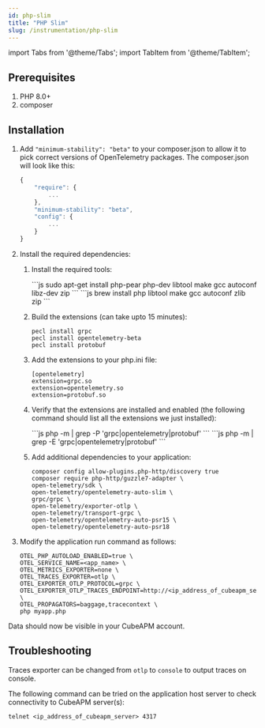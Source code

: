 ```yaml
---
id: php-slim
title: "PHP Slim"
slug: /instrumentation/php-slim
---
```


import Tabs from '@theme/Tabs';
import TabItem from '@theme/TabItem';

## Prerequisites

1. PHP 8.0+
2. composer

## Installation

1. Add `"minimum-stability": "beta"` to your composer.json to allow it to pick correct versions of OpenTelemetry packages. The composer.json will look like this:

   ```javascript
   {
       "require": {
           ...
       },
       "minimum-stability": "beta",
       "config": {
           ...
       }
   }
   ```

2. Install the required dependencies:

   1. Install the required tools:

      <Tabs groupId="operating-systems">
         <TabItem value="lin" label="Linux">
            ```js
            sudo apt-get install php-pear php-dev libtool make gcc autoconf libz-dev zip
            ```
         </TabItem>
      <TabItem value="mac" label="Mac">
         ```js
         brew install php libtool make gcc autoconf zlib zip
         ```
      </TabItem>
      </Tabs>

   2. Build the extensions (can take upto 15 minutes):

      ```shell
      pecl install grpc
      pecl install opentelemetry-beta
      pecl install protobuf
      ```

   3. Add the extensions to your php.ini file:

      ```shell
      [opentelemetry]
      extension=grpc.so
      extension=opentelemetry.so
      extension=protobuf.so
      ```

   4. Verify that the extensions are installed and enabled (the following command should list all
      the extensions we just installed):

      <Tabs groupId="operating-systems">
         <TabItem value="lin" label="Linux">
            ```js
            php -m | grep -P 'grpc|opentelemetry|protobuf'
            ```
         </TabItem>
         <TabItem value="mac" label="Mac">
            ```js
            php -m | grep -E 'grpc|opentelemetry|protobuf'
            ```
         </TabItem>
      </Tabs>

   5. Add additional dependencies to your application:

      ```shell
      composer config allow-plugins.php-http/discovery true
      composer require php-http/guzzle7-adapter \
      open-telemetry/sdk \
      open-telemetry/opentelemetry-auto-slim \
      grpc/grpc \
      open-telemetry/exporter-otlp \
      open-telemetry/transport-grpc \
      open-telemetry/opentelemetry-auto-psr15 \
      open-telemetry/opentelemetry-auto-psr18
      ```

3. Modify the application run command as follows:

   ```shell
   OTEL_PHP_AUTOLOAD_ENABLED=true \
   OTEL_SERVICE_NAME=<app_name> \
   OTEL_METRICS_EXPORTER=none \
   OTEL_TRACES_EXPORTER=otlp \
   OTEL_EXPORTER_OTLP_PROTOCOL=grpc \
   OTEL_EXPORTER_OTLP_TRACES_ENDPOINT=http://<ip_address_of_cubeapm_server>:4317/opentelemetry.proto.collector.trace.v1.TraceService/Export \
   OTEL_PROPAGATORS=baggage,tracecontext \
   php myapp.php
   ```

Data should now be visible in your CubeAPM account.

## Troubleshooting

Traces exporter can be changed from `otlp` to `console` to output traces on console.

The following command can be tried on the application host server to check connectivity to CubeAPM server(s):

```shell
telnet <ip_address_of_cubeapm_server> 4317
```
